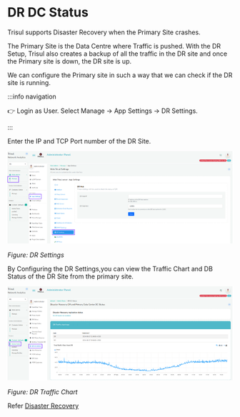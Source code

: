 # DR DC Status


Trisul supports Disaster Recovery when the Primary Site crashes.

The Primary Site is the Data Centre where Traffic is pushed. With the DR
Setup, Trisul also creates a backup of all the traffic in the DR site
and once the Primary site is down, the DR site is up.

We can configure the Primary site in such a way that we can check if the
DR site is running.

:::info navigation

:point_right: Login as User. Select Manage &rarr; App Settings &rarr; DR Settings.

:::

Enter the IP and TCP Port number of the DR Site.

![](images/drsettings.png)

*Figure: DR Settings*

By Configuring the DR Settings,you can view the Traffic Chart and DB
Status of the DR Site from the primary site.

![](images/dr_traffic_chart.png)

*Figure: DR Traffic Chart*

Refer [Disaster Recovery](/docs/ag/ha/dr)
